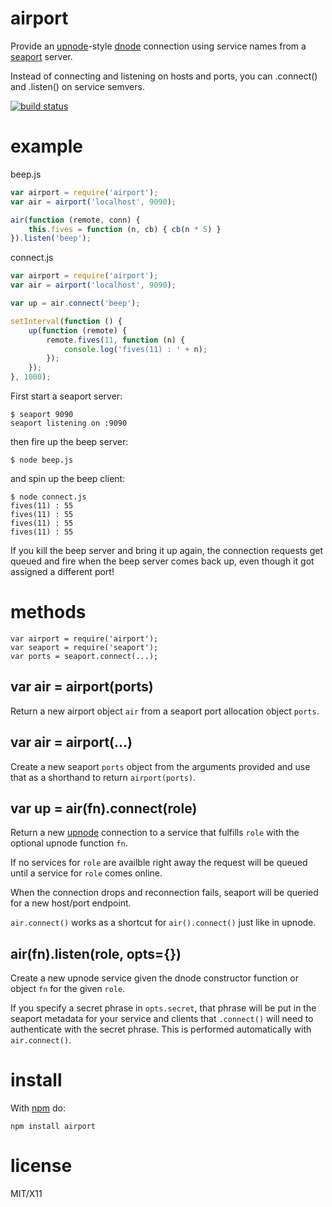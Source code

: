 airport
=======

Provide an
[upnode](https://github.com/substack/upnode)-style
[dnode](https://github.com/substack/dnode) connection using service names from a
[seaport](https://github.com/substack/seaport) server.

Instead of connecting and listening on hosts and ports, you can .connect() and
.listen() on service semvers.

[![build status](https://secure.travis-ci.org/substack/airport.png)](http://travis-ci.org/substack/airport)

example
=======

beep.js

``` js
var airport = require('airport');
var air = airport('localhost', 9090);

air(function (remote, conn) {
    this.fives = function (n, cb) { cb(n * 5) }
}).listen('beep');
```

connect.js

``` js
var airport = require('airport');
var air = airport('localhost', 9090);

var up = air.connect('beep');

setInterval(function () {
    up(function (remote) {
        remote.fives(11, function (n) {
            console.log('fives(11) : ' + n);
        });
    });
}, 1000);
```

First start a seaport server:

```
$ seaport 9090
seaport listening on :9090
```

then fire up the beep server:

```
$ node beep.js
```

and spin up the beep client:

```
$ node connect.js
fives(11) : 55
fives(11) : 55
fives(11) : 55
fives(11) : 55
```

If you kill the beep server and bring it up again, the connection requests get
queued and fire when the beep server comes back up, even though it got assigned
a different port!

methods
=======

```
var airport = require('airport');
var seaport = require('seaport');
var ports = seaport.connect(...);
```

var air = airport(ports)
------------------------

Return a new airport object `air` from a seaport port allocation object `ports`.

var air = airport(...)
----------------------

Create a new seaport `ports` object from the arguments provided and use that as
a shorthand to return `airport(ports)`.

var up = air(fn).connect(role)
------------------------------

Return a new [upnode](https://github.com/substack/upnode) connection to a
service that fulfills `role` with the optional upnode function `fn`.

If no services for `role` are availble right away the request will be queued
until a service for `role` comes online.

When the connection drops and reconnection fails, seaport will be queried for a
new host/port endpoint.

`air.connect()` works as a shortcut for `air().connect()` just like in upnode.

air(fn).listen(role, opts={})
-----------------------------

Create a new upnode service given the dnode constructor function or object `fn`
for the given `role`.

If you specify a secret phrase in `opts.secret`, that phrase will be put in the
seaport metadata for your service and clients that `.connect()` will need to
authenticate with the secret phrase. This is performed automatically with
`air.connect()`.

install
=======

With [npm](http://npmjs.org) do:

```
npm install airport
```

license
=======

MIT/X11
